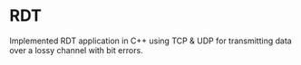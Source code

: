 # RDT
Implemented RDT application in C++ using TCP &amp; UDP for transmitting data over a lossy channel with bit errors. 
